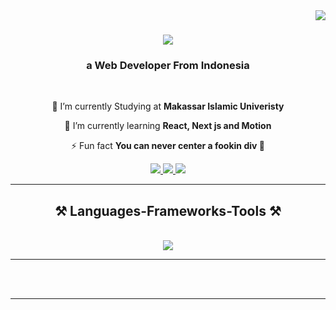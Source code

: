 <img align="right" src="https://visitor-badge.laobi.icu/badge?page_id=codenamekii.codenamekii" />

<h1 align="center">
    <img src="https://readme-typing-svg.herokuapp.com/?font=Righteous&size=35&center=true&vCenter=true&width=500&height=70&duration=4000&lines=Hi+There!+👋;+I'm+Fiki!;" />
</h1>

<h3 align="center">a Web Developer From Indonesia</h3>

<br/>

<div align="center">
 
 🔭 I’m currently Studying at **Makassar Islamic Univeristy**
 
 🌱 I’m currently learning **React, Next js and Motion**

⚡ Fun fact **You can never center a fookin div 🗿**

 </div>
 
<div align="center"> 
  <a href="mailto:magnoncro95@gmail.com">
    <img src="https://img.shields.io/badge/Gmail-333333?style=for-the-badge&logo=gmail&logoColor=red" />
  </a>
  <a href="https://www.linkedin.com/in/fiki-taufiqurrahman-583338188/" target="_blank">
    <img src="https://img.shields.io/badge/LinkedIn-0077B5?style=for-the-badge&logo=linkedin&logoColor=white" target="_blank" />
  </a>
  <a href="https://kiifiki.netlify.app/" target="_blank">
     <img src="https://img.shields.io/badge/Portfolio-FF5722?style=for-the-badge&logo=todoist&logoColor=white" target="_blank" /> <!-- sqlite, safari, google-chrome are other good icon options -->
  </a>
</div>

 <hr/>
 
<h2 align="center">⚒️ Languages-Frameworks-Tools ⚒️</h2>
<br/>
<div align="center">
    <img src="https://skillicons.dev/icons?i=react,html,css,figma,tailwind,git,next,laravel,livewire" />
</div>

<hr/>

<br/><br/>

<hr/>
